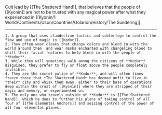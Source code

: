 Cult lead by [[The Shattered Hand]], that believes that the people of [[Kyonin]] are not to be trusted with any magical power after what they experienced in [[Kyonin/1 World/Continents/Uson/Countries/Golarion/History/The Sundering]].

---
	1. A group that uses clandestine tactics and subterfuge to control the flow and use of magic in [[Kodor]].
	2. They often wear cloaks that change colors and blend in with the world around them  and wear masks enchanted with changeling blood to shift their facial features to help blend in with the people of **Kodor**.
	3. While they will sometimes walk among the citizens of **Kodor** disguised, they prefer to fly or float above the people completely invisible.
	4. They are the secret police of **Kodor**, and will often times freeze those that *The Shattered Hand* has deemed unfit to live in "their" city and whisk them away, either to their base of operations deep within the crust of [[Kyonin]] where they are stripped of their magic and memory, or experimented on.
	5. The only one who travels outside of **Kodor** is [[The Shattered Hand]], which he does to further his plans of taking control of all four of [[The Elemental Anchors]] and seizing control of the power of all four elemental planes.